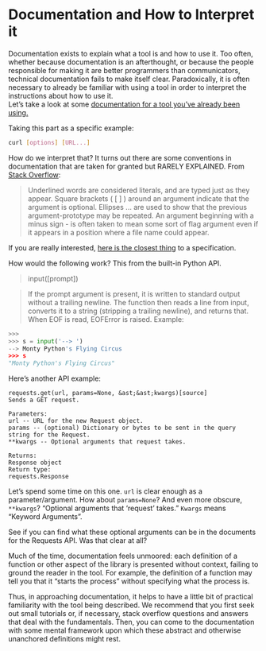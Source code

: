 # Documentation and How to Interpret it

Documentation exists to explain what a tool is and how to use it. Too often, whether because documentation is an afterthought, or because the people responsible for making it are better programmers than communicators, technical documentation fails to make itself clear. Paradoxically, it is often necessary to already be familiar with using a tool in order to interpret the instructions about how to use it.  
Let’s take a look at some [documentation for a tool you’ve already been using.](http://www.mit.edu/afs.new/sipb/user/ssen/src/curl-7.11.1/docs/curl.html)

Taking this part as a specific example: 
```bash
curl [options] [URL...]
```

How do we interpret that? It turns out there are some conventions in documentation that are taken for granted but RARELY EXPLAINED. From [Stack Overflow](https://stackoverflow.com/questions/10925478/how-to-read-api-documentation-for-newbs):

>Underlined words are considered literals, and are typed just as they appear.
>Square brackets ( [ ] ) around an argument indicate that the argument is optional.
>Ellipses ... are used to show that the previous argument-prototype may be repeated.
>An argument beginning with a minus sign - is often taken to mean some sort of flag argument even if it appears in a position where a file name could appear.


If you are really interested, [here is the closest thing](http://pubs.opengroup.org/onlinepubs/009695399/basedefs/xbd_chap12.html) to a specification. 

How would the following work? This from the built-in Python API.

>input([prompt])  

>If the prompt argument is present, it is written to standard output without a trailing newline. The function then reads a line from input, converts it to a string (stripping a trailing newline), and returns that. When EOF is read, EOFError is raised. Example:
```python
>>>
>>> s = input('--> ')  
--> Monty Python's Flying Circus
>>> s  
"Monty Python's Flying Circus"
```

Here’s another API example:
```
requests.get(url, params=None, &ast;&ast;kwargs)[source]
Sends a GET request.

Parameters:
url -- URL for the new Request object.
params -- (optional) Dictionary or bytes to be sent in the query string for the Request.
**kwargs -- Optional arguments that request takes.

Returns:
Response object
Return type:
requests.Response
```

Let’s spend some time on this one. `url` is clear enough as a parameter/argument. How about `params=None`? And even more obscure, `**kwargs`? “Optional arguments that ‘request’ takes.” `Kwargs` means “Keyword Arguments”. 

See if you can find what these optional arguments can be in the documents for the Requests API. Was that clear at all?

Much of the time, documentation feels unmoored: each definition of a function or other aspect of the library is presented without context, failing to ground the reader in the tool. For example, the definition of a function may tell you that it “starts the process” without specifying what the process is. 

Thus, in approaching documentation, it helps to have a little bit of practical familiarity with the tool being described. We recommend that you first seek out small tutorials or, if necessary, stack overflow questions and answers that deal with the fundamentals. Then, you can come to the documentation with some mental framework upon which these abstract and otherwise unanchored definitions might rest. 


